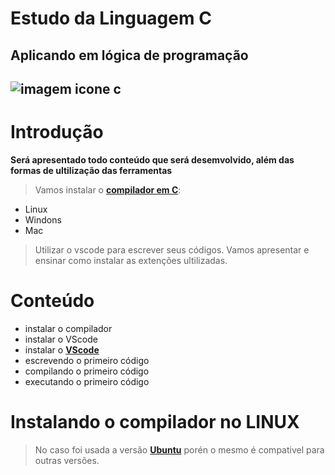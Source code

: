 # Estudo da Linguagem C
## Aplicando em lógica de programação
![imagem icone c](https://encrypted-tbn0.gstatic.com/images?q=tbn:ANd9GcS6XwMGrGJkCpJjv5XU4XuTux07seanPs05ug&usqp=CAU)
-------
# Introdução
**Será apresentado todo conteúdo que será desemvolvido, além das formas de ultilização das ferramentas**
>Vamos instalar o [**compilador em C**](https://www.codeblocks.org/downloads/):
+ Linux
+ Windons
+ Mac
>Utilizar o vscode para escrever seus códigos.
>Vamos apresentar e ensinar como instalar as extenções ultilizadas. 
# Conteúdo
* instalar o compilador
* instalar o VScode
* instalar o [**VScode**](https://code.visualstudio.com/download)
* escrevendo o primeiro código
* compilando o primeiro código
* executando o primeiro código
# Instalando o compilador no LINUX
>No caso foi usada a versão [**Ubuntu**](https://ubuntu.com/) porén o mesmo é compativel para outras versões.
